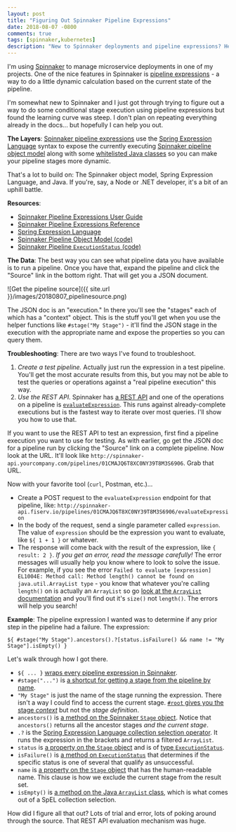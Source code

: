 ```yaml
---
layout: post
title: "Figuring Out Spinnaker Pipeline Expressions"
date: 2018-08-07 -0800
comments: true
tags: [spinnaker,kubernetes]
description: "New to Spinnaker deployments and pipeline expressions? Here's a quick list of resources to help."
---
```


I'm using [Spinnaker](https://www.spinnaker.io) to manage microservice deployments in one of my projects. One of the nice features in Spinnaker is [pipeline expressions](https://www.spinnaker.io/guides/user/pipeline/expressions/) - a way to do a little dynamic calculation based on the current state of the pipeline.

I'm somewhat new to Spinnaker and I just got through trying to figure out a way to do some conditional stage execution using pipeline expressions but found the learning curve was steep. I don't plan on repeating everything already in the docs... but hopefully I can help you out.

**The Layers**: [Spinnaker pipeline expressions](https://www.spinnaker.io/guides/user/pipeline/expressions/) use the [Spring Expression Language](https://docs.spring.io/spring/docs/current/spring-framework-reference/core.html#expressions) syntax to expose the currently executing [Spinnaker pipeline object model](https://github.com/spinnaker/orca/tree/master/orca-core/src/main/java/com/netflix/spinnaker/orca/pipeline/model) along with some [whitelisted Java classes](https://www.spinnaker.io/reference/pipeline/expressions/#whitelisted-java-classes) so you can make your pipeline stages more dynamic.

That's a lot to build on: The Spinnaker object model, Spring Expression Language, and Java. If you're, say, a Node or .NET developer, it's a bit of an uphill battle.

**Resources**:
- [Spinnaker Pipeline Expressions User Guide](https://www.spinnaker.io/guides/user/pipeline/expressions/)
- [Spinnaker Pipeline Expressions Reference](https://www.spinnaker.io/reference/pipeline/expressions/)
- [Spring Expression Language](https://docs.spring.io/spring/docs/current/spring-framework-reference/core.html#expressions)
- [Spinnaker Pipeline Object Model (code)](https://github.com/spinnaker/orca/tree/master/orca-core/src/main/java/com/netflix/spinnaker/orca/pipeline/model)
- [Spinnaker Pipeline `ExecutionStatus` (code)](https://github.com/spinnaker/orca/blob/master/orca-core/src/main/java/com/netflix/spinnaker/orca/ExecutionStatus.java)

**The Data**: The best way you can see what pipeline data you have available is to run a pipeline. Once you have that, expand the pipeline and click the "Source" link in the bottom right. That will get you a JSON document.

![Get the pipeline source]({{ site.url }}/images/20180807_pipelinesource.png)

The JSON doc is an "execution." In there you'll see the "stages" each of which has a "context" object. This is the stuff you'll get when you use the helper functions like `#stage("My Stage")` - it'll find the JSON stage in the execution with the appropriate name and expose the properties so you can query them.

**Troubleshooting**: There are two ways I've found to troubleshoot.

1. _Create a test pipeline._ Actually just run the expression in a test pipeline. You'll get the most accurate results from this, but you may not be able to test the queries or operations against a "real pipeline execution" this way.
2. _Use the REST API._ Spinnaker has [a REST API](https://www.spinnaker.io/reference/api/docs.html) and one of the operations on a pipeline is [`evaluateExpression`](https://www.spinnaker.io/reference/api/docs.html#api-Pipelinecontroller-evaluateExpressionForExecutionUsingPOST). This runs against already-complete executions but is the fastest way to iterate over most queries. I'll show you how to use that.

If you want to use the REST API to test an expression, first find a pipeline execution you want to use for testing. As with earlier, go get the JSON doc for a pipeline run by clicking the "Source" link on a complete pipeline. Now look at the URL. It'll look like `http://spinnaker-api.yourcompany.com/pipelines/01CMAJQ6T8XC0NY39T8M3S6906`. Grab that URL.

Now with your favorite tool (`curl`, Postman, etc.)...
- Create a POST request to the `evaluateExpression` endpoint for that pipeline, like: `http://spinnaker-api.fiserv.io/pipelines/01CMAJQ6T8XC0NY39T8M3S6906/evaluateExpression`
- In the body of the request, send a single parameter called `expression`. The value of `expression` should be the expression you want to evaluate, like `${ 1 + 1 }` or whatever.
- The response will come back with the result of the expression, like `{ result: 2 }`. _If you get an error, read the message carefully!_ The error messages will usually help you know where to look to solve the issue. For example, if you see the error `Failed to evaluate [expression] EL1004E: Method call: Method length() cannot be found on java.util.ArrayList type` - you know that whatever you're calling `length()` on is actually an `ArrayList` so go [look at the `ArrayList` documentation](https://docs.oracle.com/javase/8/docs/api/java/util/ArrayList.html) and you'll find out it's `size()` not `length()`. The errors will help you search!

**Example**: The pipeline expression I wanted was to determine if any prior step in the pipeline had a failure. The expression:

`${ #stage("My Stage").ancestors().?[status.isFailure() && name != "My Stage"].isEmpty() }`

Let's walk through how I got there.

- `${ ... }` [wraps every pipeline expression in Spinnaker](https://www.spinnaker.io/guides/user/pipeline/expressions/).
- `#stage("...")` is [a shortcut for getting a stage from the pipeline by name](https://www.spinnaker.io/reference/pipeline/expressions/#stagestring).
- `"My Stage"` is just the name of the stage running the expression. There isn't a way I could find to access the current stage. [`#root` gives you the stage _context_](https://www.spinnaker.io/guides/user/pipeline/expressions/#root) but not the _stage definition_.
- `ancestors()` is [a method on the Spinnaker `Stage` object](https://github.com/spinnaker/orca/blob/36b9419d33f93fc42ae3ef5a4cd98a9f8c9b8af6/orca-core/src/main/java/com/netflix/spinnaker/orca/pipeline/model/Stage.java#L364). Notice that `ancestors()` returns all the ancestor stages _and the current stage_.
- `.?` is the [Spring Expression Language collection selection operator](https://docs.spring.io/spring/docs/current/spring-framework-reference/core.html#expressions-collection-selection). It runs the expression in the brackets and returns a filtered `ArrayList`.
- `status` is [a property on the `Stage` object](https://github.com/spinnaker/orca/blob/36b9419d33f93fc42ae3ef5a4cd98a9f8c9b8af6/orca-core/src/main/java/com/netflix/spinnaker/orca/pipeline/model/Stage.java#L217) and is of [type `ExecutionStatus`](https://github.com/spinnaker/orca/blob/8e705b9b33427db35d762f761472d56286ae0d24/orca-core/src/main/java/com/netflix/spinnaker/orca/ExecutionStatus.java).
- `isFailure()` is [a method on `ExecutionStatus`](https://github.com/spinnaker/orca/blob/8e705b9b33427db35d762f761472d56286ae0d24/orca-core/src/main/java/com/netflix/spinnaker/orca/ExecutionStatus.java) that determines if the specific status is one of several that qualify as unsuccessful.
- `name` is [a property on the `Stage` object](https://github.com/spinnaker/orca/blob/36b9419d33f93fc42ae3ef5a4cd98a9f8c9b8af6/orca-core/src/main/java/com/netflix/spinnaker/orca/pipeline/model/Stage.java#L150) that has the human-readable name. This clause is how we exclude the current stage from the result set.
- `isEmpty()` is [a method on the Java `ArrayList` class](https://docs.oracle.com/javase/8/docs/api/java/util/ArrayList.html), which is what comes out of a SpEL collection selection.

How did I figure all that out? Lots of trial and error, lots of poking around through the source. That REST API evaluation mechanism was huge.

